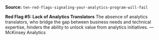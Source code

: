 **Source:** `ten-red-flags-signaling-your-analytics-program-will-fail`

**Red Flag #5: Lack of Analytics Translators**
The absence of analytics translators, who bridge the gap between business needs and technical expertise, hinders the ability to unlock value from analytics initiatives. — McKinsey Analytics

